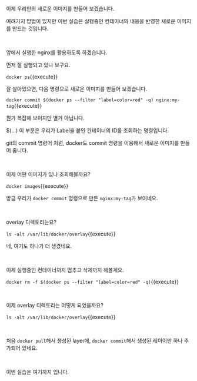 이제 우리만의 새로운 이미지를 만들어 보겠습니다.

여려가지 방법이 있지만 이번 실습은 실행중인 컨테이너의 내용을 반영한 새로운 이미지를 만드는 것입니다.

​     

앞에서 실행한 nginx를 활용하도록 하겠습니다.

먼저 잘 실행되고 있나 보구요.

`docker ps`{{execute}}

잘 살아있으면, 다음 명령으로 새로운 이미지를 만들어 보겠습니다.

`docker commit $(docker ps --filter "label=color=red" -q) nginx:my-tag`{{execute}}

뭔가 복잡해 보이지만 별거 아닙니다.

$(...) 이 부분은 우리가 Label을 붙인 컨테이너의 ID를 조회하는 명령입니다.

git의 commit 명령어 처럼, docker도 commit 명령을 이용해서 새로운 이미지를 만들어 줍니다.

​     

이제 어떤 이미지가 있나 조회해볼까요?

`docker images`{{execute}}

방금 우리가 `docker commit` 명령으로 만든 `nginx:my-tag`가 보이네요.

​     

overlay 디렉토리는요?

`ls -alt /var/lib/docker/overlay`{{execute}}

네, 여기도 하나가 더 생겼네요.

​     

이제 실행중인 컨테이너까지 멈추고 삭제까지 해볼게요.

`docker rm -f $(docker ps --filter "label=color=red" -q)`{{execute}}

​     

이제 overlay 디렉토리는 어떻게 되었을까요?

`ls -alt /var/lib/docker/overlay`{{execute}}

​     

처음 `docker pull`해서 생성된 layer에, `docker commit`해서 생성된 레이어만 하나 추가되어 있네요.

​     

이번 실습은 여기까지 입니다.